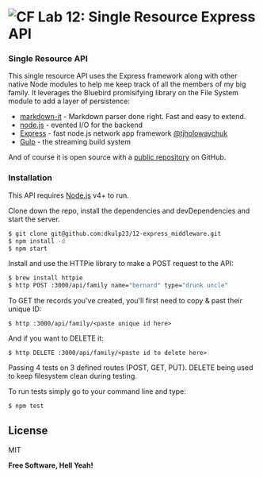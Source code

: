 ![CF](https://camo.githubusercontent.com/70edab54bba80edb7493cad3135e9606781cbb6b/687474703a2f2f692e696d6775722e636f6d2f377635415363382e706e67) Lab 12: Single Resource Express API
===

### Single Resource API

This single resource API uses the Express framework along with other native Node modules to help me keep track of all the members of my big family. It leverages the Bluebird promisifying library on the File System module to add a layer of persistence:

* [markdown-it] - Markdown parser done right. Fast and easy to extend.
* [node.js] - evented I/O for the backend
* [Express] - fast node.js network app framework [@tjholowaychuk]
* [Gulp] - the streaming build system

And of course it is open source with a [public repository][repo]
 on GitHub.

### Installation

This API requires [Node.js](https://nodejs.org/) v4+ to run.

Clone down the repo, install the dependencies and devDependencies and start the server.

```sh
$ git clone git@github.com:dkulp23/12-express_middleware.git
$ npm install -d
$ npm start
```

Install and use the HTTPie library to make a POST request to the API:

```sh
$ brew install httpie
$ http POST :3000/api/family name="bernard" type="drunk uncle"
```
To GET the records you've created, you'll first need to copy & past their unique ID:
```
$ http :3000/api/family/<paste unique id here>
```
And if you want to DELETE it:
```
$ http DELETE :3000/api/family/<paste id to delete here>
```

Passing 4 tests on 3 defined routes (POST, GET, PUT). DELETE being used to keep filesystem clean during testing.

To run tests simply go to your command line and type:
```sh
$ npm test
```

License
----

MIT


**Free Software, Hell Yeah!**

[//]: # (These are reference links used in the body of this note and get stripped out when the markdown processor does its job. There is no need to format nicely because it shouldn't be seen. Thanks SO - http://stackoverflow.com/questions/4823468/store-comments-in-markdown-syntax)


   [repo]: <https://github.com/dkulp23/11-single_resource_express_api>
   [git-repo-url]: <https://github.com/joemccann/dillinger.git>
   [john gruber]: <http://daringfireball.net>
   [df1]: <http://daringfireball.net/projects/markdown/>
   [markdown-it]: <https://github.com/markdown-it/markdown-it>
   [Ace Editor]: <http://ace.ajax.org>
   [node.js]: <http://nodejs.org>
   [Twitter Bootstrap]: <http://twitter.github.com/bootstrap/>
   [jQuery]: <http://jquery.com>
   [@tjholowaychuk]: <http://twitter.com/tjholowaychuk>
   [express]: <http://expressjs.com>
   [AngularJS]: <http://angularjs.org>
   [Gulp]: <http://gulpjs.com>
